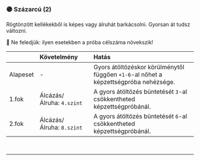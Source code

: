 ### 🟣 Százarcú (2)

Rögtönzött kellékekből is képes vagy álruhát barkácsolni. Gyorsan át tudsz változni.

🔆 Ne feledjük: ilyen esetekben a próba célszáma növekszik!

| |  Követelmény | Hatás  |
| :----------- | :----------- | :----------- |
| Alapeset| - | Gyors átöltözéskor körülménytől függően `+1-6`-al nőhet a képzettségpróba nehézsége. |
| 1.fok | Álcázás/Álruha:&nbsp;`4.szint` | A gyors átöltözés büntetését `3`-al csökkentheted képzettségpróbánál.  |
| 2.fok | Álcázás/Álruha:&nbsp;`8.szint` | A gyors átöltözés büntetését `6`-al csökkentheted képzettségpróbánál. |

<br />

---
